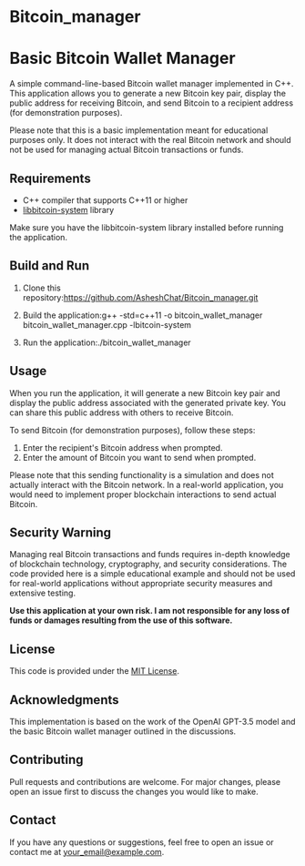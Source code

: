 # Bitcoin_manager
# Basic Bitcoin Wallet Manager

A simple command-line-based Bitcoin wallet manager implemented in C++. This application allows you to generate a new Bitcoin key pair, display the public address for receiving Bitcoin, and send Bitcoin to a recipient address (for demonstration purposes).

Please note that this is a basic implementation meant for educational purposes only. It does not interact with the real Bitcoin network and should not be used for managing actual Bitcoin transactions or funds.

## Requirements

- C++ compiler that supports C++11 or higher
- [libbitcoin-system](https://github.com/libbitcoin/libbitcoin-system) library

Make sure you have the libbitcoin-system library installed before running the application.

## Build and Run

1. Clone this repository:https://github.com/AsheshChat/Bitcoin_manager.git


2. Build the application:g++ -std=c++11 -o bitcoin_wallet_manager bitcoin_wallet_manager.cpp -lbitcoin-system


3. Run the application:./bitcoin_wallet_manager


## Usage

When you run the application, it will generate a new Bitcoin key pair and display the public address associated with the generated private key. You can share this public address with others to receive Bitcoin.

To send Bitcoin (for demonstration purposes), follow these steps:

1. Enter the recipient's Bitcoin address when prompted.
2. Enter the amount of Bitcoin you want to send when prompted.

Please note that this sending functionality is a simulation and does not actually interact with the Bitcoin network. In a real-world application, you would need to implement proper blockchain interactions to send actual Bitcoin.

## Security Warning

Managing real Bitcoin transactions and funds requires in-depth knowledge of blockchain technology, cryptography, and security considerations. The code provided here is a simple educational example and should not be used for real-world applications without appropriate security measures and extensive testing.

**Use this application at your own risk. I am not responsible for any loss of funds or damages resulting from the use of this software.**

## License

This code is provided under the [MIT License](LICENSE).

## Acknowledgments

This implementation is based on the work of the OpenAI GPT-3.5 model and the basic Bitcoin wallet manager outlined in the discussions.

## Contributing

Pull requests and contributions are welcome. For major changes, please open an issue first to discuss the changes you would like to make.

## Contact

If you have any questions or suggestions, feel free to open an issue or contact me at [your_email@example.com](mailto:your_email@example.com).




